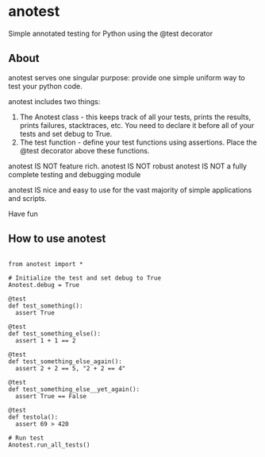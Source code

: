 # anotest
Simple annotated testing for Python using the @test decorator

## About
anotest serves one singular purpose: provide one simple uniform way to test your python code.

anotest includes two things:
1. The Anotest class - this keeps track of all your tests, prints the results, prints failures, stacktraces, etc. You need to declare it before all of your tests and set debug to True.
2. The test function - define your test functions using assertions. Place the @test decorator above these functions.

anotest IS NOT feature rich.
anotest IS NOT robust
anotest IS NOT a fully complete testing and debugging module

anotest IS nice and easy to use for the vast majority of simple applications and scripts.

Have fun


## How to use anotest
```

from anotest import *

# Initialize the test and set debug to True
Anotest.debug = True

@test
def test_something():
  assert True

@test
def test_something_else():
  assert 1 + 1 == 2

@test
def test_something_else_again():
  assert 2 + 2 == 5, "2 + 2 == 4"

@test
def test_something_else__yet_again():
  assert True == False

@test
def testola():
  assert 69 > 420

# Run test
Anotest.run_all_tests()

```